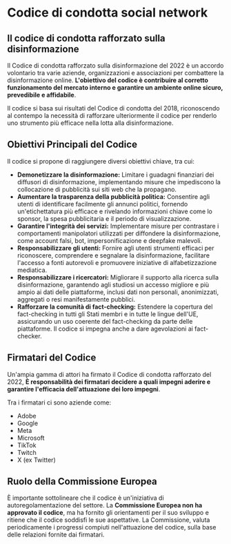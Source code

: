 ﻿# Codice di condotta social network

## Il codice di condotta rafforzato sulla disinformazione

Il Codice di condotta rafforzato sulla disinformazione del 2022 è un accordo volontario tra varie aziende, organizzazioni e associazioni per combattere la disinformazione online. **L'obiettivo del codice è contribuire al corretto funzionamento del mercato interno e garantire un ambiente online sicuro, prevedibile e affidabile**.

Il codice si basa sui risultati del Codice di condotta del 2018, riconoscendo al contempo la necessità di rafforzare ulteriormente il codice per renderlo uno strumento più efficace nella lotta alla disinformazione.

## **Obiettivi Principali del Codice**

Il codice si propone di raggiungere diversi obiettivi chiave, tra cui:

- **Demonetizzare la disinformazione:** Limitare i guadagni finanziari dei diffusori di disinformazione, implementando misure che impediscono la collocazione di pubblicità sui siti web che la propagano.
- **Aumentare la trasparenza della pubblicità politica:** Consentire agli utenti di identificare facilmente gli annunci politici, fornendo un'etichettatura più efficace e rivelando informazioni chiave come lo sponsor, la spesa pubblicitaria e il periodo di visualizzazione.
- **Garantire l'integrità dei servizi:** Implementare misure per contrastare i comportamenti manipolatori utilizzati per diffondere la disinformazione, come account falsi, bot, impersonificazione e deepfake malevoli.
- **Responsabilizzare gli utenti:** Fornire agli utenti strumenti efficaci per riconoscere, comprendere e segnalare la disinformazione, facilitare l'accesso a fonti autorevoli e promuovere iniziative di alfabetizzazione mediatica.
- **Responsabilizzare i ricercatori:** Migliorare il supporto alla ricerca sulla disinformazione, garantendo agli studiosi un accesso migliore e più ampio ai dati delle piattaforme, inclusi dati non personali, anonimizzati, aggregati o resi manifestamente pubblici.
- **Rafforzare la comunità di fact-checking:** Estendere la copertura del fact-checking in tutti gli Stati membri e in tutte le lingue dell'UE, assicurando un uso coerente del fact-checking da parte delle piattaforme. Il codice si impegna anche a dare agevolazioni ai fact-checker.

## **Firmatari del Codice**

Un'ampia gamma di attori ha firmato il Codice di condotta rafforzato del 2022, **È responsabilità dei firmatari decidere a quali impegni aderire e garantire l'efficacia dell'attuazione dei loro impegni**.

Tra i firmatari ci sono aziende come:

- Adobe
- Google
- Meta
- Microsoft
- TikTok
- Twitch
- X (ex Twitter)

## **Ruolo della Commissione Europea**

È importante sottolineare che il codice è un'iniziativa di autoregolamentazione del settore. La **Commissione Europea non ha approvato il codice**, ma ha fornito gli orientamenti per il suo sviluppo e ritiene che il codice soddisfi le sue aspettative. La Commissione, valuta periodicamente i progressi compiuti nell'attuazione del codice, sulla base delle relazioni fornite dai firmatari.
